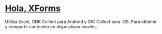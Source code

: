 # [Hola, XForms](holaXForms.md)

Utiliza Excel, ODK Collect para Android y GIC Collect para iOS. Para obtener y compartir contenido en dispositivos moviles.
